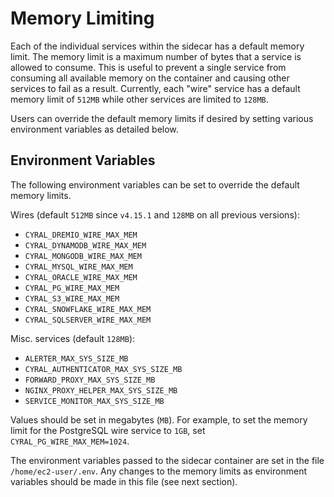 # Memory Limiting

Each of the individual services within the sidecar has a default
memory limit. The memory limit is a maximum number of bytes that a service is 
allowed to consume. This is useful to prevent a single service from consuming
all available memory on the container and causing other services to fail as a
result. Currently, each "wire" service has a default memory limit of `512MB`
while other services are limited to `128MB`.

Users can override the default memory limits if desired by setting various 
environment variables as detailed below.

## Environment Variables

The following environment variables can be set to override the default memory
limits.

Wires (default `512MB` since `v4.15.1` and `128MB` on all previous versions):

* `CYRAL_DREMIO_WIRE_MAX_MEM`
* `CYRAL_DYNAMODB_WIRE_MAX_MEM`
* `CYRAL_MONGODB_WIRE_MAX_MEM`
* `CYRAL_MYSQL_WIRE_MAX_MEM`
* `CYRAL_ORACLE_WIRE_MAX_MEM`
* `CYRAL_PG_WIRE_MAX_MEM`
* `CYRAL_S3_WIRE_MAX_MEM`
* `CYRAL_SNOWFLAKE_WIRE_MAX_MEM`
* `CYRAL_SQLSERVER_WIRE_MAX_MEM`

Misc. services (default `128MB`):

* `ALERTER_MAX_SYS_SIZE_MB`
* `CYRAL_AUTHENTICATOR_MAX_SYS_SIZE_MB`
* `FORWARD_PROXY_MAX_SYS_SIZE_MB`
* `NGINX_PROXY_HELPER_MAX_SYS_SIZE_MB`
* `SERVICE_MONITOR_MAX_SYS_SIZE_MB`

Values should be set in megabytes (`MB`). For example, to set the memory limit
for the PostgreSQL wire service to `1GB`, set `CYRAL_PG_WIRE_MAX_MEM=1024`.

The environment variables passed to the sidecar container are set in the file
`/home/ec2-user/.env`. Any changes to the memory limits as environment variables
should be made in this file (see next section).
